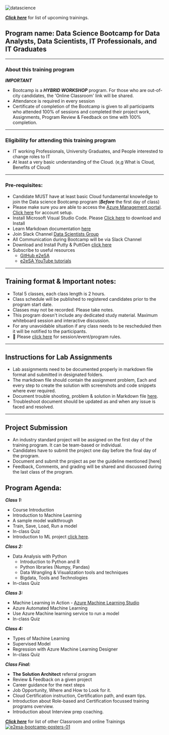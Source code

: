 
![datascience](https://github.com/e2eSolutionArchitect/datascience-bootcamp/assets/62712515/53b71bf3-997a-428d-974d-0781301ae537)


***[Click here](https://e2esolutionarchitect.eventbrite.com)*** for list of upcoming trainings.

## Program name: Data Science Bootcamp for Data Analysts, Data Scientists, IT Professionals, and IT Graduates

----------------------------
### About this training program

***IMPORTANT***
- Bootcamp is a ***HYBRID WORKSHOP*** program. For those who are out-of-city candidates, the 'Online Classroom' link will be shared.
- Attendance is required in every session
- Certificate of completion of the Bootcamp is given to all participants who attended 100% of sessions and completed their project work, Assignments, Program Review & Feedback on time with 100% completion. 

----------------------------
### Eligibility for attending this training program
- IT working Professionals, University Graduates, and People interested to change roles to IT
- At least a very basic understanding of the Cloud. (e,g What is Cloud, Benefits of Cloud)
----------------------------

### Pre-requisites: 
- Candidate MUST have at least basic Cloud fundamental knowledge to join the Data science Bootcamp program
(***Before*** the first day of class)
- Please make sure you are able to access the [Azure Management portal](https://portal.azure.com/). [Click here](https://www.youtube.com/watch?v=WjItvZILQUI) for account setup.
- Install Microsoft Visual Studio Code. Please [Click here](https://code.visualstudio.com/download) to download and Install
- Learn Markdown documentation [here](https://www.markdownguide.org/cheat-sheet/)
- Join Slack Channel [Data Scientists Group](https://talentdevelop-u8d3237.slack.com/archives/C04KCD5HPC1)
- All Communication during Bootcamp will be via Slack Channel
- Download and Install Putty & PuttGen [click here](https://www.puttygen.com/)
- Subscribe to useful resources 
  - [GitHub e2eSA](https://github.com/e2eSolutionArchitect/scripts)
  - [e2eSA YouTube tutorials](https://www.youtube.com/channel/UC5Juuk7aTvbRmrABMq4onJA/videos)
----------------------------

## Training format & Important notes:

- Total 5 classes, each class length is 2 hours.
- Class schedule will be published to registered candidates prior to the program start date.
- Classes may not be recorded. Please take notes.
- This program doesn't include any dedicated study material. Maximum whiteboard session and interactive discussion. 
- For any unavoidable situation if any class needs to be rescheduled then it will be notified to the participants.
- 🔔 Please [click here](https://github.com/e2eSolutionArchitect/academy/blob/main/rules.md) for session/event/program rules. 

----------------------------

## Instructions for Lab Assignments
- Lab assignments need to be documented properly in markdown file format and submitted in designated folders.
- The markdown file should contain the assignment problem, Each and every step to create the solution with screenshots and code snippets where ever required.
- Document trouble shooting, problem & solution in Markdown file [here](https://github.com/e2eSolutionArchitect/KEDB/blob/main/azure/azure-troubleshoot.md).
- Troubleshoot document should be updated as and when any issue is faced and resolved. 

----------------------------

## Project Submission
- An industry standard project will be assigned on the first day of the training program. It can be team-based or individual.
- Candidates have to submit the project one day before the final day of the program.
- Document and submit the project as per the guideline mentioned [here]
- Feedback, Comments, and grading will be shared and discussed during the last class of the program.

## Program Agenda:

***Class 1:***
  - Course Introduction
  - Introduction to Machine Learning
  - A sample model walkthrough
  - Train, Save, Load, Run a model
  - In-class Quiz
  - Introduction to ML project [click here](https://github.com/e2eSolutionArchitect/academy/tree/main/bootcamp/datascience/projects).

***Class 2:***
  - Data Analysis with Python
    - I﻿ntroduction to Python and R
    - P﻿ython libraries (Numpy, Pandas)
    - D﻿ata Wrangling & Visualization tools and techniques
    - B﻿igdata, Tools and Technologies
  - In-class Quiz
    
***Class 3:***
  - Machine Learning in Action - [Azure Machine Learning Studio](https://ml.azure.com/)
  - Azure Automated Machine Learning
  - Use Azure Machine learning service to run a model
  - In-class Quiz

***Class 4:***
  - Types of Machine Learning
  - Supervised Model
  - Regression with Azure Machine Learning Designer
  - In-class Quiz
    
***Class Final:***
- **The Solution Architect** referral program
- Review & Feedback on a given project
- Career guidance for the next steps
- Job Opportunity, Where and How to Look for it.
- Cloud Certification instruction, Certification path, and exam tips.
- Introduction about Role-based and Certification focussed training programs overview.
- Introduction about Interview prep coaching.     

***[Click here](https://e2esolutionarchitect.eventbrite.com)*** for list of other Classroom and online Trainings 
[![e2esa-bootcamp-posters-01](https://github.com/e2eSolutionArchitect/terraform/assets/62712515/485d9a63-da4b-4308-853d-cca3a5334e89)](https://e2esolutionarchitect.eventbrite.ca)
